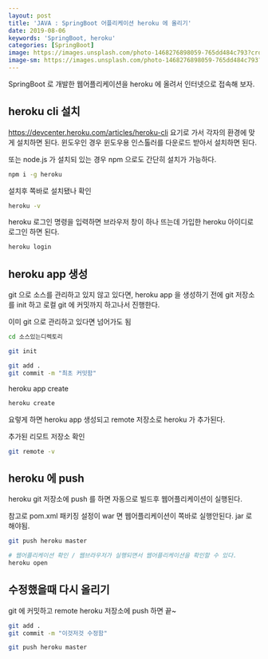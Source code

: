 ```yaml
---
layout: post
title: 'JAVA : SpringBoot 어플리케이션 heroku 에 올리기'
date: 2019-08-06
keywords: 'SpringBoot, heroku'
categories: [SpringBoot]
image: https://images.unsplash.com/photo-1468276898059-765dd484c793?crop=entropy&cs=tinysrgb&fit=crop&fm=jpg&h=1200&ixid=eyJhcHBfaWQiOjF9&ixlib=rb-1.2.1&q=80&w=2000
image-sm: https://images.unsplash.com/photo-1468276898059-765dd484c793?crop=entropy&cs=tinysrgb&fit=crop&fm=jpg&h=1200&ixid=eyJhcHBfaWQiOjF9&ixlib=rb-1.2.1&q=80&w=2000
---
```


SpringBoot 로 개발한 웹어플리케이션을 heroku 에 올려서 인터넷으로 접속해 보자.

## heroku cli 설치

<https://devcenter.heroku.com/articles/heroku-cli> 요기로 가서 각자의 환경에 맞게 설치하면 된다. 윈도우인 경우 윈도우용 인스톨러를 다운로드 받아서 설치하면 된다.

또는 node.js 가 설치되 있는 경우 npm 으로도 간단히 설치가 가능하다.

```bash
npm i -g heroku
```

설치후 쪽바로 설치됐나 확인

```bash
heroku -v
```

heroku 로그인 명령을 입력하면 브라우저 창이 하나 뜨는데 가입한 heroku 아이디로 로그인 하면 된다.

```bash
heroku login
```

<ins class="adsbygoogle"
     style="display:block; text-align:center;"
     data-ad-layout="in-article"
     data-ad-format="fluid"
     data-ad-client="ca-pub-7073298118440059"
     data-ad-slot="8400970402"></ins>

<script>
     (adsbygoogle = window.adsbygoogle || []).push({});
</script>

## heroku app 생성

git 으로 소스를 관리하고 있지 않고 있다면, heroku app 을 생성하기 전에 git 저장소를 init 하고 로컬 git 에 커밋까지 하고나서 진행한다.

이미 git 으로 관리하고 있다면 넘어가도 됨

```bash
cd 소스있는디렉토리

git init

git add .
git commit -m "최초 커밋함"
```

heroku app create

```bash
heroku create
```

요렇게 하면 heroku app 생성되고 remote 저장소로 heroku 가 추가된다.

추가된 리모트 저장소 확인

```bash
git remote -v
```

## heroku 에 push

heroku git 저장소에 push 를 하면 자동으로 빌드후 웹어플리케이션이 실행된다.

참고로 pom.xml 패키징 설정이 war 면 웹어플리케이션이 쪽바로 실행안된다. jar 로 해야됨.

```bash
git push heroku master

# 웹어플리케이션 확인 / 웹브라우저가 실행되면서 웹어플리케이션을 확인할 수 있다.
heroku open
```

## 수정했을때 다시 올리기

git 에 커밋하고 remote heroku 저장소에 push 하면 끝~

```bash
git add .
git commit -m "이것저것 수정함"

git push heroku master
```
